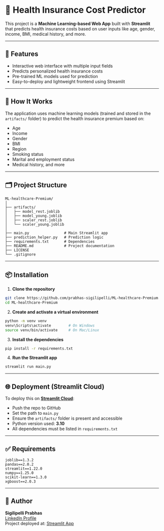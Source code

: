 
# 🏥 Health Insurance Cost Predictor

This project is a **Machine Learning-based Web App** built with **Streamlit** that predicts health insurance costs based on user inputs like age, gender, income, BMI, medical history, and more.

---

## 🚀 Features

- Interactive web interface with multiple input fields  
- Predicts personalized health insurance costs  
- Pre-trained ML models used for prediction  
- Easy-to-deploy and lightweight frontend using Streamlit

---

## 🧠 How It Works

The application uses machine learning models (trained and stored in the `artifacts/` folder) to predict the health insurance premium based on:

- Age  
- Income  
- Gender  
- BMI  
- Region  
- Smoking status  
- Marital and employment status  
- Medical history, and more

---

## 🗂 Project Structure

```
ML-healthcare-Premium/
│
├── artifacts/
│   ├── model_rest.joblib
│   ├── model_young.joblib
│   ├── scaler_rest.joblib
│   └── scaler_young.joblib
│
├── main.py                # Main Streamlit app
├── prediction_helper.py   # Prediction logic
├── requirements.txt       # Dependencies
├── README.md              # Project documentation
├── LICENSE
└── .gitignore
```

---

## 📦 Installation

1. **Clone the repository**  
```bash
git clone https://github.com/prabhas-sigilipelli/ML-healthcare-Premium.git
cd ML-healthcare-Premium
```

2. **Create and activate a virtual environment**  
```bash
python -m venv venv
venv\Scripts\activate        # On Windows
source venv/bin/activate     # On Mac/Linux
```

3. **Install the dependencies**  
```bash
pip install -r requirements.txt
```

4. **Run the Streamlit app**  
```bash
streamlit run main.py
```

---

## 🌐 Deployment (Streamlit Cloud)

To deploy this on **[Streamlit Cloud](https://streamlit.io/cloud)**:
- Push the repo to GitHub
- Set the path to `main.py`
- Ensure the `artifacts/` folder is present and accessible
- Python version used: **3.10**
- All dependencies must be listed in `requirements.txt`

---

## ✅ Requirements

```
joblib==1.3.2  
pandas==2.0.2  
streamlit==1.22.0  
numpy==1.25.0  
scikit-learn==1.3.0  
xgboost==2.0.3  
```

---

## 👤 Author

**Sigilipelli Prabhas**  
[LinkedIn Profile](www.linkedin.com/in/prabhas-sigilipelli)  
Project deployed at: [Streamlit App](https://sigilipelli-prabhas-ml-healthcare-premium.streamlit.app/) 

